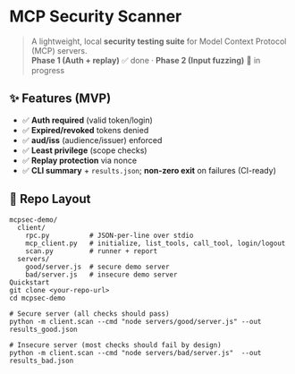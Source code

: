 # MCP Security Scanner

> A lightweight, local **security testing suite** for Model Context Protocol (MCP) servers.  
> **Phase 1 (Auth + replay)** ✅ done · **Phase 2 (Input fuzzing)** 🚧 in progress

## ✨ Features (MVP)
- ✅ **Auth required** (valid token/login)
- ✅ **Expired/revoked** tokens denied
- ✅ **aud/iss** (audience/issuer) enforced
- ✅ **Least privilege** (scope checks)
- ✅ **Replay protection** via nonce
- ✅ **CLI summary** + `results.json`; **non-zero exit** on failures (CI-ready)

## 📁 Repo Layout
```text
mcpsec-demo/
  client/
    rpc.py          # JSON-per-line over stdio
    mcp_client.py   # initialize, list_tools, call_tool, login/logout
    scan.py         # runner + report
  servers/
    good/server.js  # secure demo server
    bad/server.js   # insecure demo server
Quickstart
git clone <your-repo-url>
cd mcpsec-demo

# Secure server (all checks should pass)
python -m client.scan --cmd "node servers/good/server.js" --out results_good.json

# Insecure server (most checks should fail by design)
python -m client.scan --cmd "node servers/bad/server.js"  --out results_bad.json
